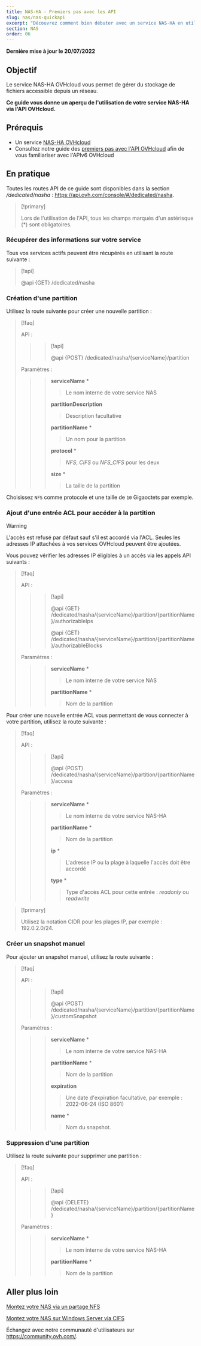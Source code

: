```yaml
---
title: NAS-HA - Premiers pas avec les API
slug: nas/nas-quickapi
excerpt: "Découvrez comment bien débuter avec un service NAS-HA en utilisant l'API OVHcloud"
section: NAS
order: 06
---
```


**Dernière mise à jour le 20/07/2022**

## Objectif

Le service NAS-HA OVHcloud vous permet de gérer du stockage de fichiers accessible depuis un réseau. 

**Ce guide vous donne un aperçu de l'utilisation de votre service NAS-HA via l'API OVHcloud.**

## Prérequis

- Un service [NAS-HA OVHcloud](https://www.ovh.com/fr/nas/)
- Consultez notre guide des [premiers pas avec l'API OVHcloud](https://docs.ovh.com/fr/api/first-steps-with-ovh-api/) afin de vous familiariser avec l'APIv6 OVHcloud

## En pratique

Toutes les routes API de ce guide sont disponibles dans la section */dedicated/nasha* : <https://api.ovh.com/console/#/dedicated/nasha>.

> [!primary]
>
> Lors de l'utilisation de l'API, tous les champs marqués d'un astérisque (\*) sont obligatoires.
>

### Récupérer des informations sur votre service

Tous vos services actifs peuvent être récupérés en utilisant la route suivante :

> [!api]
>
> @api {GET} /dedicated/nasha
>

### Création d'une partition

Utilisez la route suivante pour créer une nouvelle partition :

> [!faq]
>
> API :
>
>> > [!api]
>> >
>> > @api {POST} /dedicated/nasha/{serviceName}/partition
>> >
>>
>
> Paramètres :
>
>> > **serviceName** *
>> >
>> >> Le nom interne de votre service NAS
>> >
>> > **partitionDescription** 
>> >
>> >> Description facultative
>> >
>> > **partitionName** *
>> >
>> >> Un nom pour la partition
>> >
>> > **protocol** *
>> >
>> >> *NFS*, *CIFS* ou *NFS_CIFS* pour les deux  
>> >
>> > **size** *
>> >
>> >> La taille de la partition
>

Choisissez `NFS` comme protocole et une taille de `10` Gigaoctets par exemple.

### Ajout d'une entrée ACL pour accéder à la partition

> [!warning]
>
> L'accès est refusé par défaut sauf s'il est accordé via l'ACL. Seules les adresses IP attachées à vos services OVHcloud peuvent être ajoutées.
>

Vous pouvez vérifier les adresses IP éligibles à un accès via les appels API suivants :

> [!faq]
>
> API :
>
>> > [!api]
>> >
>> > @api {GET} /dedicated/nasha/{serviceName}/partition/{partitionName}/authorizableIps
>> >
>> > @api {GET} /dedicated/nasha/{serviceName}/partition/{partitionName}/authorizableBlocks
>> >
>>
>
> Paramètres :
>
>> > **serviceName** *
>> >
>> >> Le nom interne de votre service NAS
>> >
>> > **partitionName** *
>> >
>> >> Nom de la partition
>

Pour créer une nouvelle entrée ACL vous permettant de vous connecter à votre partition, utilisez la route suivante :

> [!faq]
>
> API :
>
>> > [!api]
>> >
>> > @api {POST} /dedicated/nasha/{serviceName}/partition/{partitionName}/access
>> >
>>
>
> Paramètres :
>
>> > **serviceName** *
>> >
>> >> Le nom interne de votre service NAS-HA
>> >
>> > **partitionName** *
>> >
>> >> Nom de la partition
>> >
>> > **ip** *
>> >
>> >> L'adresse IP ou la plage à laquelle l'accès doit être accordé
>> >
>> > **type** *
>> >
>> >> Type d'accès ACL pour cette entrée : *readonly* ou *readwrite*
>

> [!primary]
>
> Utilisez la notation CIDR pour les plages IP, par exemple : 192.0.2.0/24.
>

### Créer un snapshot manuel

Pour ajouter un snapshot manuel, utilisez la route suivante :

> [!faq]
>
> API :
>
>> > [!api]
>> >
>> > @api {POST} /dedicated/nasha/{serviceName}/partition/{partitionName}/customSnapshot
>> >
>>
>
> Paramètres :
>
>> > **serviceName** *
>> >
>> >> Le nom interne de votre service NAS-HA
>> >
>> > **partitionName** *
>> >
>> >> Nom de la partition
>> >
>> > **expiration**
>> >
>> >> Une date d'expiration facultative, par exemple : 2022-06-24 (ISO 8601)
>> >
>> > **name** *
>> >
>> >> Nom du snapshot.
>

### Suppression d'une partition

Utilisez la route suivante pour supprimer une partition :

> [!faq]
>
> API :
>
>> > [!api]
>> >
>> > @api {DELETE} /dedicated/nasha/{serviceName}/partition/{partitionName}
>> >
>>
>
> Paramètres :
>
>> > **serviceName** *
>> >
>> >> Le nom interne de votre service NAS-HA
>> >
>> > **partitionName** *
>> >
>> >> Nom de la partition
>

## Aller plus loin

[Montez votre NAS via un partage NFS](https://docs.ovh.com/fr/storage/nas/nas-nfs/)

[Montez votre NAS sur Windows Server via CIFS](../nas-cifs/)

Échangez avec notre communauté d'utilisateurs sur <https://community.ovh.com/>.
